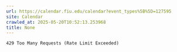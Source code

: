 ```yaml
---
url: https://calendar.fiu.edu/calendar?event_types%5B%5D=127595
site: Calendar
crawled_at: 2025-05-20T10:52:13.253968
title: None
---
```


```
429 Too Many Requests (Rate Limit Exceeded)

```


